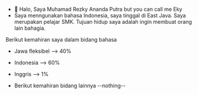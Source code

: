 - 👋 Halo, Saya Muhamad  Rezky Ananda Putra but you can call me Eky
- Saya menngunakan bahasa Indonesia, saya tinggal di East Java. Saya merupakan pelajar SMK. Tujuan hidup saya adalah ingin membuat orang lain bahagia.

Berikut kemahiran saya dalam bidang bahasa
- Jawa fleksibel --> 40%
- Indonesia --> 60%
- Inggris --> 1%

- Berikut kemahiran bidang lainnya
--nothing--
<!---
ekyaja123/ekyaja123 is a ✨ special ✨ repository because its `README.md` (this file) appears on your GitHub profile.
You can click the Preview link to take a look at your changes.
--->
